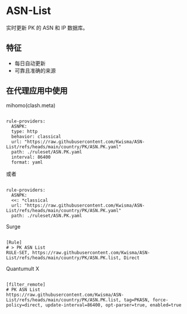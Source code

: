 
# ASN-List
    
实时更新 PK 的 ASN 和 IP 数据库。
    
## 特征
    
- 每日自动更新
- 可靠且准确的来源
    
## 在代理应用中使用
    
mihomo(clash.meta)
   
<pre><code class="language-javascript">
rule-providers:
  ASNPK:
  type: http
  behavior: classical
  url: "https://raw.githubusercontent.com/Kwisma/ASN-List/refs/heads/main/country/PK/ASN.PK.yaml"
  path: ./ruleset/ASN.PK.yaml
  interval: 86400
  format: yaml
</code></pre>

或者

<pre><code class="language-javascript">
rule-providers:
  ASNPK:
  <<: *classical
  url: "https://raw.githubusercontent.com/Kwisma/ASN-List/refs/heads/main/country/PK/ASN.PK.yaml"
  path: ./ruleset/ASN.PK.yaml
</code></pre>
    
Surge
    
<pre><code class="language-javascript">
[Rule]
# > PK ASN List
RULE-SET, https://raw.githubusercontent.com/Kwisma/ASN-List/refs/heads/main/country/PK/ASN.PK.list, Direct
</code></pre>
    
Quantumult X
    
<pre><code class="language-javascript">
[filter_remote]
# PK ASN List
https://raw.githubusercontent.com/Kwisma/ASN-List/refs/heads/main/country/PK/ASN.PK.list, tag=PKASN, force-policy=direct, update-interval=86400, opt-parser=true, enabled=true
</code></pre>
